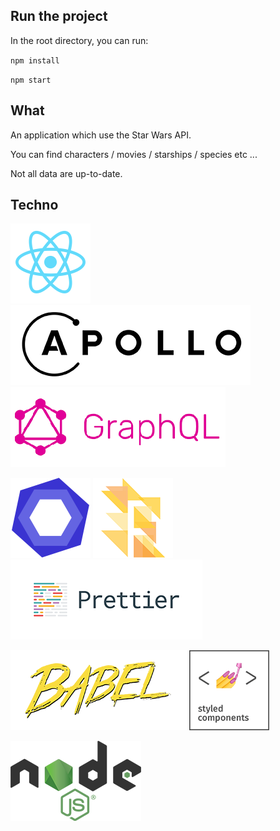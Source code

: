 ## Run the project
In the root directory, you can run:

`npm install`

`npm start`

## What

An application which use the Star Wars API.

You can find characters / movies / starships / species etc ...

Not all data are up-to-date.

## Techno

![React.js](client/src/app/resources/images/readme/react-logo.png)
![Redux](client/src/app/resources/images/readme/apollo-logo.png)
![ReduxSaga](client/src/app/resources/images/readme/graphql-logo.png)

![Eslint](client/src/app/resources/images/readme/eslint-logo.png)
![FlowType](client/src/app/resources/images/readme/flowtype-logo.png)
![Prettier](client/src/app/resources/images/readme/prettier-logo.png)

![Babel](client/src/app/resources/images/readme/babe-logo.png)
![FlowType](client/src/app/resources/images/readme/styled-components-logo.png)

![NodeJs](client/src/app/resources/images/readme/node-js-logo.png)
